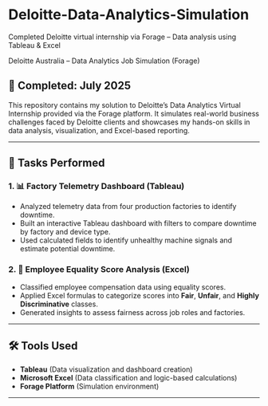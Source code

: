 # Deloitte-Data-Analytics-Simulation
Completed Deloitte virtual internship via Forage – Data analysis using Tableau &amp; Excel


Deloitte Australia – Data Analytics Job Simulation (Forage)

## 📅 Completed: July 2025

This repository contains my solution to Deloitte’s Data Analytics Virtual Internship provided via the Forage platform. It simulates real-world business challenges faced by Deloitte clients and showcases my hands-on skills in data analysis, visualization, and Excel-based reporting.

---

## 🔧 Tasks Performed

### 1. 📊 Factory Telemetry Dashboard (Tableau)
- Analyzed telemetry data from four production factories to identify downtime.
- Built an interactive Tableau dashboard with filters to compare downtime by factory and device type.
- Used calculated fields to identify unhealthy machine signals and estimate potential downtime.

### 2. 🧮 Employee Equality Score Analysis (Excel)
- Classified employee compensation data using equality scores.
- Applied Excel formulas to categorize scores into **Fair**, **Unfair**, and **Highly Discriminative** classes.
- Generated insights to assess fairness across job roles and factories.

---

## 🛠 Tools Used
- **Tableau** (Data visualization and dashboard creation)
- **Microsoft Excel** (Data classification and logic-based calculations)
- **Forage Platform** (Simulation environment)

---
